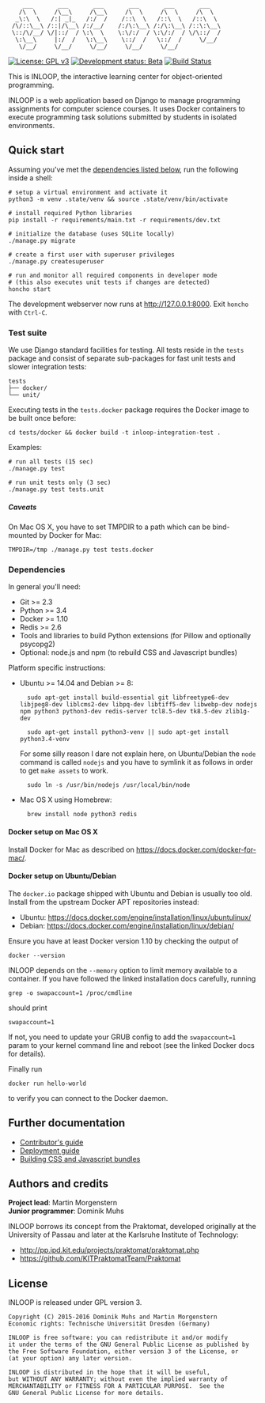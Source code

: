         ___       ___       ___       ___       ___       ___
       /\  \     /\__\     /\__\     /\  \     /\  \     /\  \
      _\:\  \   /:| _|_   /:/  /    /::\  \   /::\  \   /::\  \
     /\/::\__\ /::|/\__\ /:/__/    /:/\:\__\ /:/\:\__\ /::\:\__\
     \::/\/__/ \/|::/  / \:\  \    \:\/:/  / \:\/:/  / \/\::/  /
      \:\__\     |:/  /   \:\__\    \::/  /   \::/  /     \/__/
       \/__/     \/__/     \/__/     \/__/     \/__/

[![License: GPL v3](https://img.shields.io/badge/license-GPL%20v3-blue.svg)](http://www.gnu.org/licenses/gpl-3.0)
[![Development status: Beta](https://img.shields.io/badge/development%20status-beta-orange.svg)](#)
[![Build Status](https://travis-ci.org/st-tu-dresden/inloop.svg?branch=master)](https://travis-ci.org/st-tu-dresden/inloop)

This is INLOOP, the interactive learning center for object-oriented programming.

INLOOP is a web application based on Django to manage programming assignments for
computer science courses. It uses Docker containers to execute programming task
solutions submitted by students in isolated environments.


## Quick start

Assuming you've met the [dependencies listed below](#dependencies), run the following inside
a shell:

    # setup a virtual environment and activate it
    python3 -m venv .state/venv && source .state/venv/bin/activate

    # install required Python libraries
    pip install -r requirements/main.txt -r requirements/dev.txt

    # initialize the database (uses SQLite locally)
    ./manage.py migrate

    # create a first user with superuser privileges
    ./manage.py createsuperuser

    # run and monitor all required components in developer mode
    # (this also executes unit tests if changes are detected)
    honcho start

The development webserver now runs at <http://127.0.0.1:8000>. Exit `honcho` with `Ctrl-C`.


### Test suite

We use Django standard facilities for testing. All tests reside in the `tests` package and
consist of separate sub-packages for fast unit tests and slower integration tests:

    tests
    ├── docker/
    └── unit/

Executing tests in the `tests.docker` package requires the Docker image to be built once
before:

    cd tests/docker && docker build -t inloop-integration-test .

Examples:

    # run all tests (15 sec)
    ./manage.py test

    # run unit tests only (3 sec)
    ./manage.py test tests.unit


##### Caveats

On Mac OS X, you have to set TMPDIR to a path which can be bind-mounted by Docker for Mac:

    TMPDIR=/tmp ./manage.py test tests.docker


### Dependencies

In general you'll need:

* Git >= 2.3
* Python >= 3.4
* Docker >= 1.10
* Redis >= 2.6
* Tools and libraries to build Python extensions (for Pillow and optionally psycopg2)
* Optional: node.js and npm (to rebuild CSS and Javascript bundles)

Platform specific instructions:

* Ubuntu >= 14.04 and Debian >= 8:

        sudo apt-get install build-essential git libfreetype6-dev libjpeg8-dev liblcms2-dev libpq-dev libtiff5-dev libwebp-dev nodejs npm python3 python3-dev redis-server tcl8.5-dev tk8.5-dev zlib1g-dev

        sudo apt-get install python3-venv || sudo apt-get install python3.4-venv

  For some silly reason I dare not explain here, on Ubuntu/Debian the `node` command is called
  `nodejs` and you have to symlink it as follows in order to get `make assets` to work.

        sudo ln -s /usr/bin/nodejs /usr/local/bin/node

* Mac OS X using Homebrew:

        brew install node python3 redis


#### Docker setup on Mac OS X

Install Docker for Mac as described on https://docs.docker.com/docker-for-mac/.


#### Docker setup on Ubuntu/Debian

The `docker.io` package shipped with Ubuntu and Debian is usually too old. Install
from the upstream Docker APT repositories instead:

* Ubuntu: https://docs.docker.com/engine/installation/linux/ubuntulinux/
* Debian: https://docs.docker.com/engine/installation/linux/debian/

Ensure you have at least Docker version 1.10 by checking the output of

    docker --version

INLOOP depends on the `--memory` option to limit memory available to a container.
If you have followed the linked installation docs carefully, running

    grep -o swapaccount=1 /proc/cmdline

should print

    swapaccount=1

If not, you need to update your GRUB config to add the `swapaccount=1` param to your
kernel command line and reboot (see the linked Docker docs for details).

Finally run

    docker run hello-world

to verify you can connect to the Docker daemon.


## Further documentation

* [Contributor's guide](CONTRIBUTING.md)
* [Deployment guide](docs/deployment-guide.md)
* [Building CSS and Javascript bundles](docs/static-assets.md)


## Authors and credits

**Project lead**: Martin Morgenstern<br>
**Junior programmer**: Dominik Muhs

INLOOP borrows its concept from the Praktomat, developed originally at the
University of Passau and later at the Karlsruhe Institute of Technology:

* http://pp.ipd.kit.edu/projects/praktomat/praktomat.php
* https://github.com/KITPraktomatTeam/Praktomat


## License

INLOOP is released under GPL version 3.

    Copyright (C) 2015-2016 Dominik Muhs and Martin Morgenstern
    Economic rights: Technische Universität Dresden (Germany)

    INLOOP is free software: you can redistribute it and/or modify
    it under the terms of the GNU General Public License as published by
    the Free Software Foundation, either version 3 of the License, or
    (at your option) any later version.

    INLOOP is distributed in the hope that it will be useful,
    but WITHOUT ANY WARRANTY; without even the implied warranty of
    MERCHANTABILITY or FITNESS FOR A PARTICULAR PURPOSE.  See the
    GNU General Public License for more details.
